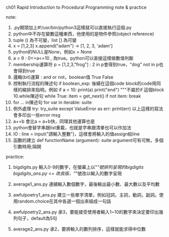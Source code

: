 ch01 Rapid Introduction to Procedural Programming note & practice

note:
1. .py開頭加上#!/usr/bin/python3這樣就可以直接執行這個.py
2. python中不存在變數這種東西，他使用的是物件參照(object reference)
3. tuple () 為不可變，list [] 為可變
4. x = [1,2,3] x.append("adam") -> [1, 2, 3, 'adam']
5. python的NULL是None，例如x = None
6. a = 9 : 0<=a<=10 , 為true。python可以直接這樣做數值判斷
7. membership運算符 p = [1,2,3,"frog"] : 2 in p會得到true，"dog" not in p也會得到true
8. 邏輯(bit)運算 : and or not，boolean值 True False
9. 控制執行流程的陳述句 if boolean_exp: 後續在這個code block的code用同樣的縮排來指明。例如
if a < 10:
	print(a)
print("end") """不屬於if 這個block
10.while陳述句
while True:
	item = get_next()
	if not item:
		break
11. for ... in陳述句
for var in iterable:
	suite
12. 例外處理
try:
	try_suite
except ValueError as err:
	print(err)
以上這樣的寫法會多印出一些error msg
13. a+=b 會比a = a+b快，同理其他運算也是
14. python會替字串跟list重載，也就是字串跟清單也可以作加法
15. IO : line = input("請輸入整數")，這樣會將輸入的值assign給line
16. 函數的建立
def functionName (argument):
	suite
argument可有可無，多個引數時用;隔開

practice:
1. bigdigits.py
輸入0-9的數字，在螢幕上以"*"號排列呈現的bigdigits
bigdigits_ans.py <= 改良版，"*"號改以輸入的數字呈現

2. average1_ans.py
連續輸入數個數字，最後輸出最小數、最大數以及平均數

3. awfulpoetry1_ans.py
建立一些單字清單，例如冠詞，主詞，動詞，副詞。使用random.choice在其中各選一個出來組成一句話

4. awfulpoetry2_ans.py
承3，要能接受使用者輸入1~10的數字來決定要印出幾列句子，default為5句

5. average2_ans.py
承2，要將輸入的數列排序，這樣就能求得中位數
